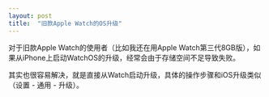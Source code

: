 ```yaml
---
layout: post
title:  "旧款Apple Watch的OS升级"
---
```

对于旧款Apple Watch的使用者（比如我还在用Apple Watch第三代8GB版），如果从iPhone上启动WatchOS的升级，经常会由于存储空间不足导致失败。

其实也很容易解决，就是直接从Watch启动升级，具体的操作步骤和iOS升级类似（设置 - 通用 - 升级）。

